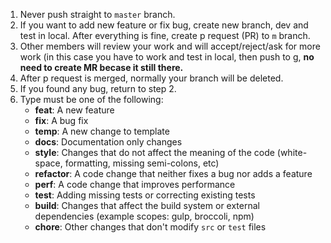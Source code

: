 1. Never push straight to `master` branch.
2. If you want to add new feature or fix bug, create new branch, dev and test in local. After everything is fine, create p request (PR) to `m` branch.
3. Other members will review your work and will accept/reject/ask for more work (in this case you have to work and test in local, then push to g, <b>no need to create MR becase it still there.</b>
4. After p request is merged, normally your branch will be deleted.
5. If you found any bug, return to step 2.
6. Type must be one of the following:
    - **feat**: A new feature
    - **fix**: A bug fix
    - **temp**: A new change to template
    - **docs**: Documentation only changes
    - **style**: Changes that do not affect the meaning of the code (white-space, formatting, missing semi-colons, etc)
    - **refactor**: A code change that neither fixes a bug nor adds a feature
    - **perf**: A code change that improves performance
    - **test**: Adding missing tests or correcting existing tests
    - **build**: Changes that affect the build system or external dependencies (example scopes: gulp, broccoli, npm)
    - **chore**: Other changes that don't modify `src` or `test` files
